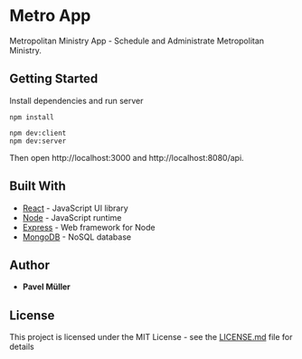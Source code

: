 # Metro App

Metropolitan Ministry App - Schedule and Administrate Metropolitan Ministry.

## Getting Started

Install dependencies and run server
```
npm install

npm dev:client
npm dev:server
```

Then open http://localhost:3000 and  http://localhost:8080/api.

## Built With

* [React](https://facebook.github.io/react/) - JavaScript UI library
* [Node](https://nodejs.org/) - JavaScript runtime
* [Express](https://expressjs.com/) - Web framework for Node
* [MongoDB](https://www.mongodb.com/) - NoSQL database

## Author

* **Pavel Müller**

## License

This project is licensed under the MIT License - see the [LICENSE.md](LICENSE.md) file for details
